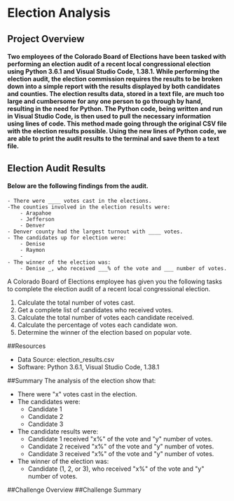 # Election Analysis
## Project Overview
#### Two employees of the Colorado Board of Elections have been tasked with performing an election audit of a recent local congressional election using Python 3.6.1 and Visual Studio Code, 1.38.1. While performing the election audit, the election commission requires the results to be broken down into a simple report with the results displayed by both candidates and counties. The election results data, stored in a text file, are much too large and cumbersome for any one person to go through by hand, resulting in the need for Python. The Python code, being written and run in Visual Studio Code, is then used to pull the necessary information using lines of code. This method made going through the original CSV file with the election results possible. Using the new lines of Python code, we are able to print the audit results to the terminal and save them to a text file. 

## Election Audit Results 
#### Below are the following findings from the audit. 
    - There were ____ votes cast in the elections. 
    -The counties involved in the election results were:
        - Arapahoe
        - Jefferson
        - Denver
    - Denver county had the largest turnout with ____ votes. 
    - The candidates up for election were: 
        - Denise
        - Raymon
        - 
    - The winner of the election was: 
        - Denise _, who received ___% of the vote and ___ number of votes. 
        

A Colorado Board of Elections employee has given you the following tasks to complete the election audit of a recent local congressional election. 

1. Calculate the total number of votes cast. 
2. Get a complete list of candidates who received votes. 
3. Calculate the total number of votes each candidate received.
4. Calculate the percentage of votes each candidate won. 
5. Determine the winner of the election based on popular vote. 

##Resources
- Data Source: election_results.csv
- Software: Python 3.6.1, Visual Studio Code, 1.38.1

##Summary
The analysis of the election show that: 
- There were "x" votes cast in the election.
- The candidates were:
    - Candidate 1
    - Candidate 2
    - Candidate 3
- The candidate results were: 
    - Candidate 1 received "x%" of the vote and "y" number of votes.
    - Candidate 2 received "x%" of the vote and "y" number of votes. 
    - Candidate 3 received "x%" of the vote and "y" number of votes. 
- The winner of the election was:
    - Candidate (1, 2, or 3), who received "x%" of the vote and "y" number of votes. 

##Challenge Overview
##Challenge Summary
